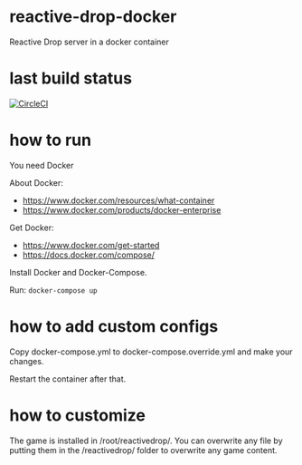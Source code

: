 # reactive-drop-docker
Reactive Drop server in a docker container

# last build status
[![CircleCI](https://circleci.com/gh/mithrand0/reactive-drop-docker.svg?style=svg)](https://circleci.com/gh/mithrand0/reactive-drop-docker)

# how to run
You need Docker

About Docker:
- https://www.docker.com/resources/what-container
- https://www.docker.com/products/docker-enterprise

Get Docker:
- https://www.docker.com/get-started
- https://docs.docker.com/compose/

Install Docker and Docker-Compose.

Run: `docker-compose up`

# how to add custom configs

Copy docker-compose.yml to docker-compose.override.yml and make your changes. 

Restart the container after that.

# how to customize
The game is installed in /root/reactivedrop/. You can overwrite any file 
by putting them in the /reactivedrop/ folder to overwrite any game content.  


